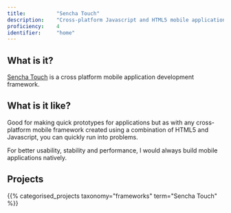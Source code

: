 ```yaml
---
title: 			"Sencha Touch"
description: 	"Cross-platform Javascript and HTML5 mobile application framework."
proficiency:	4
identifier:		"home"
---
```


## What is it?
[Sencha Touch](https://www.sencha.com/products/touch/#overview) is a cross platform mobile application development framework.

## What is it like?
Good for making quick prototypes for applications but as with any cross-platform mobile framework created using a combination of HTML5 and Javascript, you can quickly run into problems.

For better usability, stability and performance, I would always build mobile applications natively.

## Projects
{{% categorised_projects taxonomy="frameworks" term="Sencha Touch" %}}